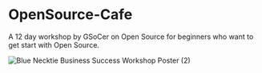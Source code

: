 # OpenSource-Cafe
A 12 day workshop by GSoCer on Open Source for beginners who want to get start with Open Source.

![Blue Necktie Business Success Workshop Poster (2)](https://user-images.githubusercontent.com/71710042/170816431-6250c524-8e27-4fb8-888c-5647688a4bae.png)

